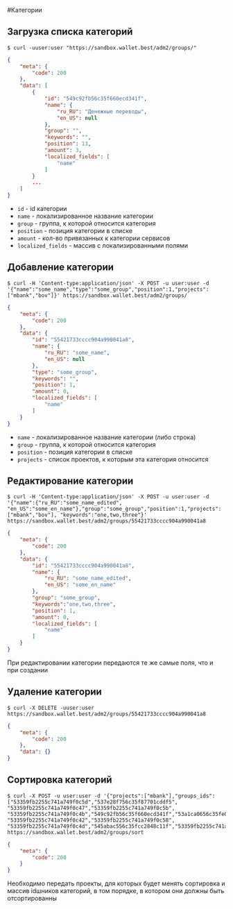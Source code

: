 #Категории

## Загрузка списка категорий
```shell
$ curl -uuser:user "https://sandbox.wallet.best/adm2/groups/"
```
```json
{
    "meta": {
        "code": 200
    },
    "data": [
        {
            "id": "549c92fb56c35f660ecd341f",
            "name": {
                "ru_RU": "Денежные переводы",
                "en_US": null
            },
            "group": "",
            "keywords": "",
            "position": 13,
            "amount": 3,
            "localized_fields": [
                "name"
            ]
        }
        ...
    ]
}
```
* `id` - id категории
* `name` - локализированное название категории
* `group` - группа, к которой относится категория
* `position` - позиция категории в списке
* `amount` - кол-во привязанных к категории сервисов
* `localized_fields` - массив с локализированными полями


## Добавление категории

```shell
$ curl -H 'Content-type:application/json' -X POST -u user:user -d '{"name":"some_name","type":"some_group","position":1,"projects":["mbank","bov"]}' https://sandbox.wallet.best/adm2/groups/
```

```json
{
    "meta": {
        "code": 200
    },
    "data": {
        "id": "55421733cccc904a990041a8",
        "name": {
            "ru_RU": "some_name",
            "en_US": null
        },
        "type": "some_group",
        "keywords": "",
        "position": 1,
        "amount": 0,
        "localized_fields": [
            "name"
        ]
    }
}
```

* `name` - локализированное название категории (либо строка)
* `group` - группа, к которой относится категория
* `position` - позиция категории в списке
* `projects` - список проектов, к которым эта категория относится


## Редактирование категории
```shell
$ curl -H 'Content-type:application/json' -X POST -u user:user -d '{"name":{"ru_RU":"some_name_edited", "en_US":"some_en_name"},"group":"some_group","position":1,"projects":["mbank","bov"], "keywords":"one,two,three"}' https://sandbox.wallet.best/adm2/groups/55421733cccc904a990041a8
```

```json
{
    "meta": {
        "code": 200
    },
    "data": {
        "id": "55421733cccc904a990041a8",
        "name": {
            "ru_RU": "some_name_edited",
            "en_US": "some_en_name"
        },
        "group": "some_group",
        "keywords":"one,two,three",
        "position": 1,
        "amount": 0,
        "localized_fields": [
            "name"
        ]
    }
}
```
При редактировании категории передаются те же самые поля, что и при создании

## Удаление категории

```shell
$ curl -X DELETE -uuser:user https://sandbox.wallet.best/adm2/groups/55421733cccc904a990041a8
```

```json
{
    "meta": {
        "code": 200
    },
    "data": {}
}
```


## Сортировка категорий

```shell
$ curl -X POST -u user:user -d '{"projects":["mbank"],"groups_ids":["53359fb2255c741a749f0c5d","537e28f756c35f87701cddf5",
"53359fb2255c741a749f0c47","53359fb2255c741a749f0c5b",
"53359fb2255c741a749f0c4b","549c92fb56c35f660ecd341f","53a1ca0656c35fe0767b8a93","53359fb2255c741a749f0c50",
"53359fb2255c741a749f0c42","53359fb2255c741a749f0c58",
"53359fb2255c741a749f0c4d","545abac556c35fcc2848c11f","53359fb2255c741a749f0c59"]}' https://sandbox.wallet.best/adm2/groups/sort
```

```json
{
    "meta": {
        "code": 200
    }
}
```
Необходимо передать проекты, для которых будет менять сортировка и массив idшников категорий, в том порядке, в котором они должны быть отсортированны
